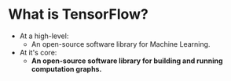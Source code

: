 # What is TensorFlow?
  - At a high-level:
    - An open-source software library for Machine Learning.
  - At it's core:
    - **An open-source software library for building and running
    computation graphs.**
